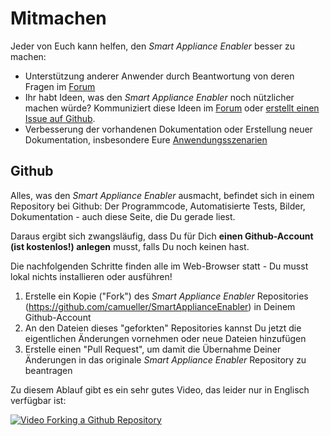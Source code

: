 # Mitmachen

Jeder von Euch kann helfen, den *Smart Appliance Enabler* besser zu machen:

- Unterstützung anderer Anwender durch Beantwortung von deren Fragen im [Forum](https://www.photovoltaikforum.com/geraete-mit-home-manager-koppeln-via-semp-ethernet-t104060.html)
- Ihr habt Ideen, was den *Smart Appliance Enabler* noch nützlicher machen würde? Kommuniziert diese Ideen im [Forum](https://github.com/camueller/SmartApplianceEnabler/discussions) oder [erstellt einen Issue auf Github](https://github.com/camueller/SmartApplianceEnabler/issues).
- Verbesserung der vorhandenen Dokumentation oder Erstellung neuer Dokumentation, insbesondere Eure [Anwendungsszenarien](ApplicationScenarios_DE.md)

## Github

Alles, was den *Smart Appliance Enabler* ausmacht, befindet sich in einem Repository bei Github: Der Programmcode, Automatisierte Tests, Bilder, Dokumentation - auch diese Seite, die Du gerade liest.

Daraus ergibt sich zwangsläufig, dass Du für Dich **einen Github-Account (ist kostenlos!) anlegen** musst, falls Du noch keinen hast.

Die nachfolgenden Schritte finden alle im Web-Browser statt - Du musst lokal nichts installieren oder ausführen!

1. Erstelle ein Kopie ("Fork") des *Smart Appliance Enabler* Repositories (https://github.com/camueller/SmartApplianceEnabler) in Deinem Github-Account
1. An den Dateien dieses "geforkten" Repositories kannst Du jetzt die eigentlichen Änderungen vornehmen oder neue Dateien hinzufügen
1. Erstelle einen "Pull Request", um damit die Übernahme Deiner Änderungen in das originale *Smart Appliance Enabler* Repository zu beantragen

Zu diesem Ablauf gibt es ein sehr gutes Video, das leider nur in Englisch verfügbar ist:

[![Video Forking a Github Repository](https://img.youtube.com/vi/f5grYMXbAV0/0.jpg)](https://www.youtube.com/watch?v=f5grYMXbAV0)
